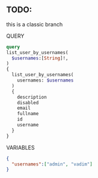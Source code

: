 ## TODO:

this is a classic branch

QUERY

```graphql
query 
list_user_by_usernames(
  $usernames:[String]!,
)
{
  list_user_by_usernames(
  	usernames: $usernames
  ) 
  {
    description
    disabled
    email
    fullname
    id
    username
  }
}
```

VARIABLES

```json
{
  "usernames":["admin", "vadim"]
}
```